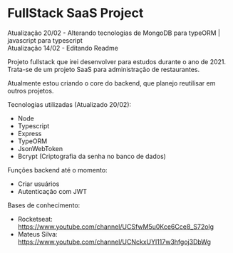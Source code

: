 # FullStack SaaS Project

Atualização 20/02 - Alterando tecnologias de MongoDB para typeORM | javascript para typescript </br>
Atualização 14/02 - Editando Readme

Projeto fullstack que irei desenvolver para estudos durante o ano de 2021.
Trata-se de um projeto SaaS para administração de restaurantes.

Atualmente estou criando o core do backend, que planejo reutilisar em outros projetos.

Tecnologias utilizadas (Atualizado 20/02):
- Node
- Typescript
- Express
- TypeORM
- JsonWebToken
- Bcrypt (Criptografia da senha no banco de dados)

Funções backend até o momento:
- Criar usuários
- Autenticação com JWT
<!-- - Reset de senha com envio de token ao email -->
<!-- - Alteração da senha com confirmação do token enviado -->

Bases de conhecimento:
- Rocketseat: https://www.youtube.com/channel/UCSfwM5u0Kce6Cce8_S72olg
- Mateus Silva: https://www.youtube.com/channel/UCNckxUYl117w3hfgoj3DbWg
